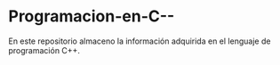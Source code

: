 # Programacion-en-C--
En este repositorio almaceno la información adquirida en el lenguaje de programación C++.
